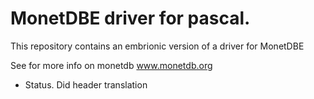 # MonetDBE driver for pascal.

This repository contains an embrionic version of a driver for MonetDBE

See for more info on monetdb   www.monetdb.org


- Status.    Did header translation 

